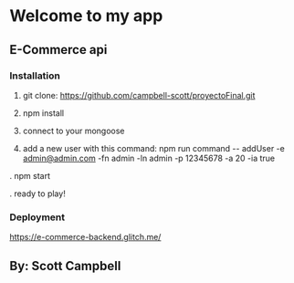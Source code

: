 # Welcome to my app

## E-Commerce api

### Installation

1. git clone: https://github.com/campbell-scott/proyectoFinal.git

2. npm install

3. connect to your mongoose

4. add a new user with this command: npm run command -- addUser -e admin@admin.com -fn admin -ln admin -p 12345678 -a 20 -ia true

. npm start

. ready to play!

### Deployment

https://e-commerce-backend.glitch.me/

## By: Scott Campbell